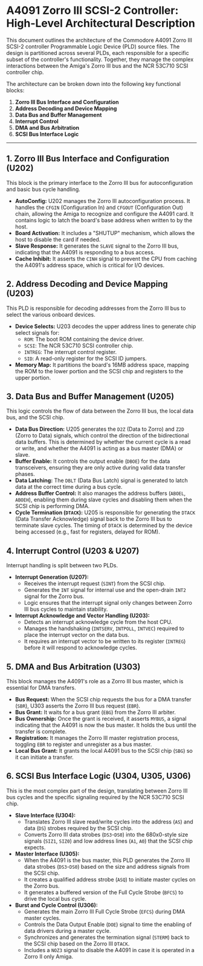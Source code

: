 # A4091 Zorro III SCSI-2 Controller: High-Level Architectural Description

This document outlines the architecture of the Commodore A4091 Zorro III SCSI-2 controller Programmable Logic Device (PLD) source files. The design is partitioned across several PLDs, each responsible for a specific subset of the controller's functionality. Together, they manage the complex interactions between the Amiga's Zorro III bus and the NCR 53C710 SCSI controller chip.

The architecture can be broken down into the following key functional blocks:

1.  **Zorro III Bus Interface and Configuration**
2.  **Address Decoding and Device Mapping**
3.  **Data Bus and Buffer Management**
4.  **Interrupt Control**
5.  **DMA and Bus Arbitration**
6.  **SCSI Bus Interface Logic**

---

## 1. Zorro III Bus Interface and Configuration (U202)

This block is the primary interface to the Zorro III bus for autoconfiguration and basic bus cycle handling.

* **AutoConfig:** U202 manages the Zorro III autoconfiguration process. It handles the `CFGIN` (Configuration In) and `CFGOUT` (Configuration Out) chain, allowing the Amiga to recognize and configure the A4091 card. It contains logic to latch the board's base address when written to by the host.
* **Board Activation:** It includes a "SHUTUP" mechanism, which allows the host to disable the card if needed.
* **Slave Response:** It generates the `SLAVE` signal to the Zorro III bus, indicating that the A4091 is responding to a bus access.
* **Cache Inhibit:** It asserts the `CINH` signal to prevent the CPU from caching the A4091's address space, which is critical for I/O devices.

## 2. Address Decoding and Device Mapping (U203)

This PLD is responsible for decoding addresses from the Zorro III bus to select the various onboard devices.

* **Device Selects:** U203 decodes the upper address lines to generate chip select signals for:
    * `ROM`: The boot ROM containing the device driver.
    * `SCSI`: The NCR 53C710 SCSI controller chip.
    * `INTREG`: The interrupt control register.
    * `SID`: A read-only register for the SCSI ID jumpers.
* **Memory Map:** It partitions the board's 16MB address space, mapping the ROM to the lower portion and the SCSI chip and registers to the upper portion.

## 3. Data Bus and Buffer Management (U205)

This logic controls the flow of data between the Zorro III bus, the local data bus, and the SCSI chip.

* **Data Bus Direction:** U205 generates the `D2Z` (Data to Zorro) and `Z2D` (Zorro to Data) signals, which control the direction of the bidirectional data buffers. This is determined by whether the current cycle is a read or write, and whether the A4091 is acting as a bus master (DMA) or slave.
* **Buffer Enable:** It controls the output enable (`DBOE`) for the data transceivers, ensuring they are only active during valid data transfer phases.
* **Data Latching:** The `DBLT` (Data Bus Latch) signal is generated to latch data at the correct time during a bus cycle.
* **Address Buffer Control:** It also manages the address buffers (`ABOEL`, `ABOEH`), enabling them during slave cycles and disabling them when the SCSI chip is performing DMA.
* **Cycle Termination (`DTACK`):** U205 is responsible for generating the `DTACK` (Data Transfer Acknowledge) signal back to the Zorro III bus to terminate slave cycles. The timing of `DTACK` is determined by the device being accessed (e.g., fast for registers, delayed for ROM).

## 4. Interrupt Control (U203 & U207)

Interrupt handling is split between two PLDs.

* **Interrupt Generation (U207):**
    * Receives the interrupt request (`SINT`) from the SCSI chip.
    * Generates the `INT` signal for internal use and the open-drain `INT2` signal for the Zorro bus.
    * Logic ensures that the interrupt signal only changes between Zorro III bus cycles to maintain stability.
* **Interrupt Acknowledge and Vector Handling (U203):**
    * Detects an interrupt acknowledge cycle from the host CPU.
    * Manages the handshaking (`INTSERV`, `INTPOLL`, `INTVEC`) required to place the interrupt vector on the data bus.
    * It requires an interrupt vector to be written to its register (`INTREG`) before it will respond to acknowledge cycles.

## 5. DMA and Bus Arbitration (U303)

This block manages the A4091's role as a Zorro III bus master, which is essential for DMA transfers.

* **Bus Request:** When the SCSI chip requests the bus for a DMA transfer (`SBR`), U303 asserts the Zorro III bus request (`EBR`).
* **Bus Grant:** It waits for a bus grant (`EBG`) from the Zorro III arbiter.
* **Bus Ownership:** Once the grant is received, it asserts `MYBUS`, a signal indicating that the A4091 is now the bus master. It holds the bus until the transfer is complete.
* **Registration:** It manages the Zorro III master registration process, toggling `EBR` to register and unregister as a bus master.
* **Local Bus Grant:** It grants the local A4091 bus to the SCSI chip (`SBG`) so it can initiate a transfer.

## 6. SCSI Bus Interface Logic (U304, U305, U306)

This is the most complex part of the design, translating between Zorro III bus cycles and the specific signaling required by the NCR 53C710 SCSI chip.

* **Slave Interface (U304):**
    * Translates Zorro III slave read/write cycles into the address (`AS`) and data (`DS`) strobes required by the SCSI chip.
    * Converts Zorro III data strobes (`DS3`-`DS0`) into the 680x0-style size signals (`SIZ1`, `SIZ0`) and low address lines (`A1`, `A0`) that the SCSI chip expects.
* **Master Interface (U305):**
    * When the A4091 is the bus master, this PLD generates the Zorro III data strobes (`DS3`-`DS0`) based on the size and address signals from the SCSI chip.
    * It creates a qualified address strobe (`ASQ`) to initiate master cycles on the Zorro bus.
    * It generates a buffered version of the Full Cycle Strobe (`BFCS`) to drive the local bus cycle.
* **Burst and Cycle Control (U306):**
    * Generates the main Zorro III Full Cycle Strobe (`EFCS`) during DMA master cycles.
    * Controls the Data Output Enable (`DOE`) signal to time the enabling of data drivers during a master cycle.
    * Synchronizes and generates the termination signal (`STERM`) back to the SCSI chip based on the Zorro III `DTACK`.
    * Includes a `NOZ3` signal to disable the A4091 in case it is operated in a Zorro II only Amiga.
